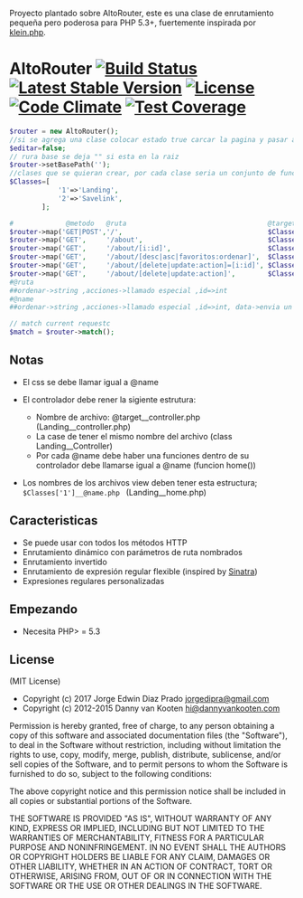 

Proyecto plantado sobre AltoRouter, este es una clase de enrutamiento pequeña pero poderosa para PHP 5.3+, fuertemente inspirada por [klein.php](https://github.com/chriso/klein.php/).

# AltoRouter [![Build Status](https://api.travis-ci.org/dannyvankooten/AltoRouter.png)](http://travis-ci.org/dannyvankooten/AltoRouter) [![Latest Stable Version](https://poser.pugx.org/altorouter/altorouter/v/stable.svg)](https://packagist.org/packages/altorouter/altorouter) [![License](https://poser.pugx.org/altorouter/altorouter/license.svg)](https://packagist.org/packages/altorouter/altorouter) [![Code Climate](https://codeclimate.com/github/dannyvankooten/AltoRouter/badges/gpa.svg)](https://codeclimate.com/github/dannyvankooten/AltoRouter) [![Test Coverage](https://codeclimate.com/github/dannyvankooten/AltoRouter/badges/coverage.svg)](https://codeclimate.com/github/dannyvankooten/AltoRouter)

```php
$router = new AltoRouter();
//si se agrega una clase colocar estado true carcar la pagina y pasar a false
$editar=false;
// rura base se deja "" si esta en la raiz
$router->setBasePath('');
//clases que se quieran crear, por cada clase seria un conjunto de funciones diferentes
$Classes=[
			'1'=>'Landing',
			'2'=>'Savelink',
		];

#			  @metodo	@ruta  									@target        	  @name		
$router->map('GET|POST','/',   									$Classes['1'],    'home');
$router->map('GET',		'/about',   	    					$Classes['2'],    'about');
$router->map('GET',		'/about/[i:id]',    					$Classes['2'],    'about_id');
$router->map('GET',		'/about/[desc|asc|favoritos:ordenar]',  $Classes['2'],    'about_ordenar');
$router->map('GET',		'/about/[delete|update:action]=[i:id]', $Classes['2'],    'about_data');
$router->map('GET',		'/about/[delete|update:action]', 		$Classes['2'],    'about_acciones');
#@ruta
##ordenar->string ,acciones->llamado especial ,id=>int
#@name
##ordenar->string ,acciones->llamado especial ,id=>int, data->envia un numero de accion

// match current requestc
$match = $router->match();
```

## Notas

* El css se debe llamar igual a @name
* El controlador debe rener la sigiente estrutura:
	
	* Nombre de archivo: @target__controller.php (Landing__controller.php)
	* La case de tener el mismo nombre del archivo (class  Landing__Controller)
	* Por cada @name debe haber una funciones dentro de su controlador debe llamarse igual a @name (funcion home()) 
* Los nombres de los archivos view deben tener esta estructura; ```   $Classes['1']__@name.php  ```  (Landing__home.php)


## Caracteristicas

* Se puede usar con todos los métodos HTTP
* Enrutamiento dinámico con parámetros de ruta nombrados
* Enrutamiento invertido
* Enrutamiento de expresión regular flexible (inspired by [Sinatra](http://www.sinatrarb.com/))
* Expresiones regulares personalizadas

## Empezando

* Necesita PHP> = 5.3 



## License

(MIT License)

* Copyright (c) 2017 Jorge Edwin Diaz Prado <jorgedipra@gmail.com>
* Copyright (c) 2012-2015 Danny van Kooten <hi@dannyvankooten.com>

Permission is hereby granted, free of charge, to any person obtaining a copy of this software and associated documentation files (the "Software"), to deal in the Software without restriction, including without limitation the rights to use, copy, modify, merge, publish, distribute, sublicense, and/or sell copies of the Software, and to permit persons to whom the Software is furnished to do so, subject to the following conditions:

The above copyright notice and this permission notice shall be included in all copies or substantial portions of the Software.

THE SOFTWARE IS PROVIDED "AS IS", WITHOUT WARRANTY OF ANY KIND, EXPRESS OR IMPLIED, INCLUDING BUT NOT LIMITED TO THE WARRANTIES OF MERCHANTABILITY, FITNESS FOR A PARTICULAR PURPOSE AND NONINFRINGEMENT. IN NO EVENT SHALL THE AUTHORS OR COPYRIGHT HOLDERS BE LIABLE FOR ANY CLAIM, DAMAGES OR OTHER LIABILITY, WHETHER IN AN ACTION OF CONTRACT, TORT OR OTHERWISE, ARISING FROM, OUT OF OR IN CONNECTION WITH THE SOFTWARE OR THE USE OR OTHER DEALINGS IN THE SOFTWARE.
